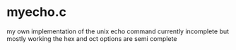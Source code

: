 # myecho.c
my own implementation of the unix echo command currently incomplete but mostly working the hex and oct options are semi complete
